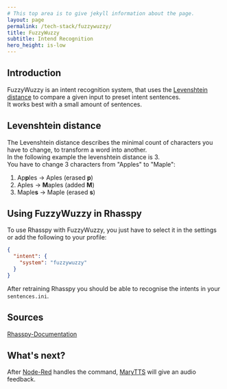 ```yaml
---
# This top area is to give jekyll information about the page.
layout: page
permalink: /tech-stack/fuzzywuzzy/
title: FuzzyWuzzy
subtitle: Intend Recognition
hero_height: is-low
---
```


## Introduction

FuzzyWuzzy is an intent recognition system, that uses the [Levenshtein distance](https://en.wikipedia.org/wiki/Levenshtein_distance) to compare a given input to preset intent sentences.   
It works best with a small amount of sentences.  

## Levenshtein distance

The Levenshtein distance describes the minimal count of characters you have to change, to transform a word into another.  
In the following example the levenshtein distance is 3.  
You have to change 3 characters from "Apples" to "Maple":  

1. Ap**p**les -> Aples (erased **p**)  
2. Aples -> **M**aples (added **M**)  
3. Maple**s** -> Maple (erased **s**)  

## Using FuzzyWuzzy in Rhasspy

To use Rhasspy with FuzzyWuzzy, you just have to select it in the settings or add the following to your profile:
  
```json
{
  "intent": {
    "system": "fuzzywuzzy"
  }
}
```
After retraining Rhasspy you should be able to recognise the intents in your `sentences.ini`.

## Sources

[Rhasspy-Documentation](https://rhasspy.readthedocs.io/en/latest/intent-recognition/)

## What's next?

After [Node-Red](./node-red.md) handles the command, [MaryTTS](./marytts.md) will give an audio feedback.